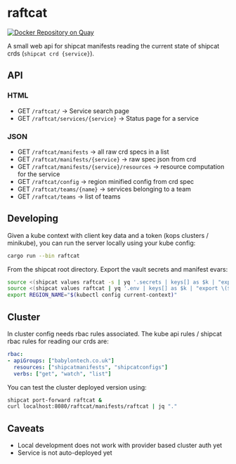 # raftcat
[![Docker Repository on Quay](https://quay.io/repository/babylonhealth/raftcat/status "Docker Repository on Quay")](https://quay.io/repository/babylonhealth/raftcat?tab=tags)

A small web api for shipcat manifests reading the current state of shipcat crds (`shipcat crd {service}`).

## API

### HTML

- GET `/raftcat/` -> Service search page
- GET `/raftcat/services/{service}` -> Status page for a service

### JSON

- GET `/raftcat/manifests` -> all raw crd specs in a list
- GET `/raftcat/manifests/{service}` -> raw spec json from crd
- GET `/raftcat/manifests/{service}/resources` -> resource computation for the service
- GET `/raftcat/config` -> region minified config from crd spec
- GET `/raftcat/teams/{name}` -> services belonging to a team
- GET `/raftcat/teams` -> list of teams

## Developing
Given a kube context with client key data and a token (kops clusters / minikube), you can run the server locally using your kube config:

```sh
cargo run --bin raftcat
```

From the shipcat root directory.
Export the vault secrets and manifest evars:

```sh
source <(shipcat values raftcat -s | yq '.secrets | keys[] as $k | "export \($k)=\(.[$k])"' -r)
source <(shipcat values raftcat | yq '.env | keys[] as $k | "export \($k)=\(.[$k])"' -r)
export REGION_NAME="$(kubectl config current-context)"
```

## Cluster
In cluster config needs rbac rules associated. The kube api rules / shipcat rbac rules for reading our crds are:

```yaml
rbac:
- apiGroups: ["babylontech.co.uk"]
  resources: ["shipcatmanifests", "shipcatconfigs"]
  verbs: ["get", "watch", "list"]
```

You can test the cluster deployed version using:

```sh
shipcat port-forward raftcat &
curl localhost:8080/raftcat/manifests/raftcat | jq "."
```

## Caveats
- Local development does not work with provider based cluster auth yet
- Service is not auto-deployed yet
